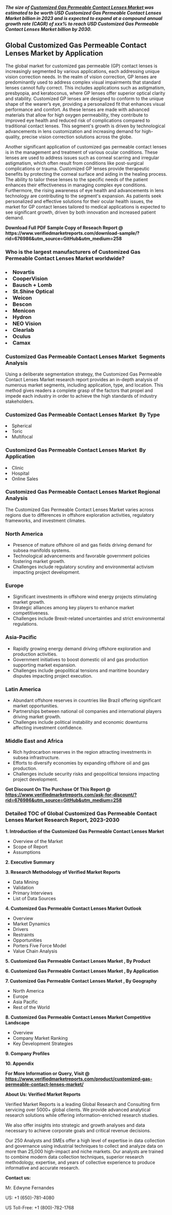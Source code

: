<p><em><strong>The size of <a href="https://www.verifiedmarketreports.com/download-sample/?rid=676986&utm_source=GitHub&utm_medium=258" target="_blank">Customized Gas Permeable Contact Lenses Market </a> was estimated to be worth USD Customized Gas Permeable Contact Lenses Market billion in 2023 and is expected to expand at a compound annual growth rate (CAGR) of xxx% to reach USD Customized Gas Permeable Contact Lenses Market billion by 2030.</strong></em><br /><h2>Global Customized Gas Permeable Contact Lenses Market by Application</h2><p>The global market for customized gas permeable (GP) contact lenses is increasingly segmented by various applications, each addressing unique vision correction needs. In the realm of vision correction, GP lenses are predominantly used to address complex visual impairments that standard lenses cannot fully correct. This includes applications such as astigmatism, presbyopia, and keratoconus, where GP lenses offer superior optical clarity and stability. Customized GP lenses are designed to conform to the unique shape of the wearer’s eye, providing a personalized fit that enhances visual performance and comfort. As these lenses are made with advanced materials that allow for high oxygen permeability, they contribute to improved eye health and reduced risk of complications compared to traditional contact lenses. This segment's growth is driven by technological advancements in lens customization and increasing demand for high-quality, precise vision correction solutions across the globe.</p><p>Another significant application of customized gas permeable contact lenses is in the management and treatment of various ocular conditions. These lenses are used to address issues such as corneal scarring and irregular astigmatism, which often result from conditions like post-surgical complications or trauma. Customized GP lenses provide therapeutic benefits by protecting the corneal surface and aiding in the healing process. The ability to tailor these lenses to the specific needs of the patient enhances their effectiveness in managing complex eye conditions. Furthermore, the rising awareness of eye health and advancements in lens technology are contributing to the segment's expansion. As patients seek personalized and effective solutions for their ocular health issues, the market for GP contact lenses tailored to medical applications is expected to see significant growth, driven by both innovation and increased patient demand.</p></p><p id="" class=""><strong>Download Full PDF Sample Copy of Reseach Report @ <a target="">https://www.verifiedmarketreports.com/download-sample/?rid=676986&utm_source=GitHub&utm_medium=258</a></strong></p><h3 id="" class="">Who is the largest manufacturers of&nbsp;Customized Gas Permeable Contact Lenses Market worldwide?</h3><h3 class=""></Li><Li>Novartis</Li><Li> CooperVision</Li><Li> Bausch + Lomb</Li><Li> St.Shine Optical</Li><Li> Weicon</Li><Li> Bescon</Li><Li> Menicon</Li><Li> Hydron</Li><Li> NEO Vision</Li><Li> Clearlab</Li><Li> Oculus</Li><Li> Camax</h3><h3 id="" class="">Customized Gas Permeable Contact Lenses Market &nbsp;Segments Analysis</h3><p id="" class="">Using a deliberate segmentation strategy, the Customized Gas Permeable Contact Lenses Market research report provides an in-depth analysis of numerous market segments, including application, type, and location. This method gives readers a complete grasp of the factors that propel and impede each industry in order to achieve the high standards of industry stakeholders.</p><h3 id="" class="">Customized Gas Permeable Contact Lenses Market &nbsp;By Type</h3><p></Li><Li>Spherical</Li><Li> Toric</Li><Li> Multifocal</p><h3 id="" class="">Customized Gas Permeable Contact Lenses Market &nbsp;By Application</h3><p class=""></Li><Li>Clinic</Li><Li> Hospital</Li><Li> Online Sales</p><h3 id="" class="">Customized Gas Permeable Contact Lenses Market Regional Analysis</h3><p id="" class="">The Customized Gas Permeable Contact Lenses Market varies across regions due to differences in offshore exploration activities, regulatory frameworks, and investment climates.</p><h3 id="" class="">North America</h3><ul><li>Presence of mature offshore oil and gas fields driving demand for subsea manifolds systems.</li><li>Technological advancements and favorable government policies fostering market growth.</li><li>Challenges include regulatory scrutiny and environmental activism impacting project development.</li></ul><h3 id="" class="">Europe</h3><ul><li>Significant investments in offshore wind energy projects stimulating market growth.</li><li>Strategic alliances among key players to enhance market competitiveness.</li><li>Challenges include Brexit-related uncertainties and strict environmental regulations.</li></ul><h3 id="" class="">Asia-Pacific</h3><ul><li>Rapidly growing energy demand driving offshore exploration and production activities.</li><li>Government initiatives to boost domestic oil and gas production supporting market expansion.</li><li>Challenges include geopolitical tensions and maritime boundary disputes impacting project execution.</li></ul><h3 id="" class="">Latin America</h3><ul><li>Abundant offshore reserves in countries like Brazil offering significant market opportunities.</li><li>Partnerships between national oil companies and international players driving market growth.</li><li>Challenges include political instability and economic downturns affecting investment confidence.</li></ul><h3 id="" class="">Middle East and Africa</h3><ul><li>Rich hydrocarbon reserves in the region attracting investments in subsea infrastructure.</li><li>Efforts to diversify economies by expanding offshore oil and gas production.</li><li>Challenges include security risks and geopolitical tensions impacting project development.</li></ul><p id="" class=""><strong>Get Discount On The Purchase Of This Report @ <a href="https://www.verifiedmarketreports.com/ask-for-discount/?rid=676986&utm_source=GitHub&utm_medium=258" target="_blank">https://www.verifiedmarketreports.com/ask-for-discount/?rid=676986&utm_source=GitHub&utm_medium=258</a></strong></p><h3 id="" class="">Detailed TOC of Global Customized Gas Permeable Contact Lenses Market Research Report, 2023-2030</h3><p id="" class=""><strong>1. Introduction of the Customized Gas Permeable Contact Lenses Market </strong></p><ul><li>Overview of the Market</li><li>Scope of Report</li><li>Assumptions</li></ul><p id="" class=""><strong>2. Executive Summary</strong></p><p id="" class=""><strong>3. Research Methodology of Verified Market Reports</strong></p><ul><li>Data Mining</li><li>Validation</li><li>Primary Interviews</li><li>List of Data Sources</li></ul><p id="" class=""><strong>4. Customized Gas Permeable Contact Lenses Market Outlook</strong></p><ul><li>Overview</li><li>Market Dynamics</li><li>Drivers</li><li>Restraints</li><li>Opportunities</li><li>Porters Five Force Model</li><li>Value Chain Analysis</li></ul><p id="" class=""><strong>5. Customized Gas Permeable Contact Lenses Market , By Product</strong></p><p id="" class=""><strong>6. Customized Gas Permeable Contact Lenses Market , By Application</strong></p><p id="" class=""><strong>7. Customized Gas Permeable Contact Lenses Market , By Geography</strong></p><ul><li>North America</li><li>Europe</li><li>Asia Pacific</li><li>Rest of the World</li></ul><p id="" class=""><strong>8. Customized Gas Permeable Contact Lenses Market Competitive Landscape</strong></p><ul><li>Overview</li><li>Company Market Ranking</li><li>Key Development Strategies</li></ul><p id="" class=""><strong>9. Company Profiles</strong></p><p id="" class=""><strong>10. Appendix</strong></p><p id="" class=""><strong>For More Information or Query, Visit @ <a href="https://www.verifiedmarketreports.com/product/customized-gas-permeable-contact-lenses-market/" target="_blank">https://www.verifiedmarketreports.com/product/customized-gas-permeable-contact-lenses-market/</a></strong></p><p id="" class=""><strong>About Us: Verified Market Reports</strong></p><p id="" class="">Verified Market Reports is a leading Global Research and Consulting firm servicing over 5000+ global clients. We provide advanced analytical research solutions while offering information-enriched research studies.</p><p id="" class="">We also offer insights into strategic and growth analyses and data necessary to achieve corporate goals and critical revenue decisions.</p><p id="" class="">Our 250 Analysts and SMEs offer a high level of expertise in data collection and governance using industrial techniques to collect and analyze data on more than 25,000 high-impact and niche markets. Our analysts are trained to combine modern data collection techniques, superior research methodology, expertise, and years of collective experience to produce informative and accurate research.</p><p id="" class=""><strong>Contact us:</strong></p><p id="" class="">Mr. Edwyne Fernandes</p><p id="" class="">US: +1 (650)-781-4080</p><p id="" class="">US Toll-Free: +1 (800)-782-1768</p>
